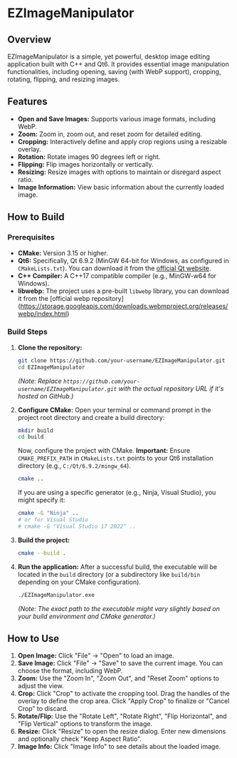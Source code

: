 # EZImageManipulator

## Overview
EZImageManipulator is a simple, yet powerful, desktop image editing application built with C++ and Qt6. It provides essential image manipulation functionalities, including opening, saving (with WebP support), cropping, rotating, flipping, and resizing images.

## Features
*   **Open and Save Images:** Supports various image formats, including WebP.
*   **Zoom:** Zoom in, zoom out, and reset zoom for detailed editing.
*   **Cropping:** Interactively define and apply crop regions using a resizable overlay.
*   **Rotation:** Rotate images 90 degrees left or right.
*   **Flipping:** Flip images horizontally or vertically.
*   **Resizing:** Resize images with options to maintain or disregard aspect ratio.
*   **Image Information:** View basic information about the currently loaded image.

## How to Build

### Prerequisites
*   **CMake:** Version 3.15 or higher.
*   **Qt6:** Specifically, Qt 6.9.2 (MinGW 64-bit for Windows, as configured in `CMakeLists.txt`). You can download it from the [official Qt website](https://www.qt.io/download).
*   **C++ Compiler:** A C++17 compatible compiler (e.g., MinGW-w64 for Windows).
*   **libwebp:** The project uses a pre-built `libwebp` library, you can download it from the [official webp repository] (https://storage.googleapis.com/downloads.webmproject.org/releases/webp/index.html)

### Build Steps

1.  **Clone the repository:**
    ```bash
    git clone https://github.com/your-username/EZImageManipulator.git
    cd EZImageManipulator
    ```
    *(Note: Replace `https://github.com/your-username/EZImageManipulator.git` with the actual repository URL if it's hosted on GitHub.)*

2.  **Configure CMake:**
    Open your terminal or command prompt in the project root directory and create a build directory:
    ```bash
    mkdir build
    cd build
    ```
    Now, configure the project with CMake. **Important:** Ensure `CMAKE_PREFIX_PATH` in `CMakeLists.txt` points to your Qt6 installation directory (e.g., `C:/Qt/6.9.2/mingw_64`).
    ```bash
    cmake ..
    ```
    If you are using a specific generator (e.g., Ninja, Visual Studio), you might specify it:
    ```bash
    cmake -G "Ninja" ..
    # or for Visual Studio
    # cmake -G "Visual Studio 17 2022" ..
    ```

3.  **Build the project:**
    ```bash
    cmake --build .
    ```

4.  **Run the application:**
    After a successful build, the executable will be located in the `build` directory (or a subdirectory like `build/bin` depending on your CMake configuration).
    ```bash
    ./EZImageManipulator.exe
    ```
    *(Note: The exact path to the executable might vary slightly based on your build environment and CMake generator.)*

## How to Use
1.  **Open Image:** Click "File" -> "Open" to load an image.
2.  **Save Image:** Click "File" -> "Save" to save the current image. You can choose the format, including WebP.
3.  **Zoom:** Use the "Zoom In", "Zoom Out", and "Reset Zoom" options to adjust the view.
4.  **Crop:** Click "Crop" to activate the cropping tool. Drag the handles of the overlay to define the crop area. Click "Apply Crop" to finalize or "Cancel Crop" to discard.
5.  **Rotate/Flip:** Use the "Rotate Left", "Rotate Right", "Flip Horizontal", and "Flip Vertical" options to transform the image.
6.  **Resize:** Click "Resize" to open the resize dialog. Enter new dimensions and optionally check "Keep Aspect Ratio".
7.  **Image Info:** Click "Image Info" to see details about the loaded image.
